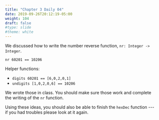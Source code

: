 ```yaml
---
title: "Chapter 3 Daily 04"
date: 2019-09-26T20:12:19-05:00
weight: 104
draft: false
#type: slide
#theme: white
---
```


We discussed how to write the number reverse function, `nr: Integer ->
Integer`. 

    nr 60201 == 10206

Helper functions:

* `digits 60201 == [6,0,2,0,1]`
* `undigits [1,0,2,0,6] == 10206`

We wrote those in class. You should make sure those work and complete
the writing of the `nr` function.

Using these ideas, you should also be able to finish the `hexDec`
function --- if you had troubles please look at it again.


